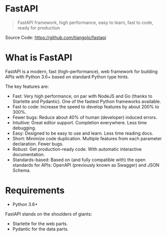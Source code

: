 # FastAPI

> FastAPI framework, high performance, easy to learn, fast to code, ready for production

Source Code: https://github.com/tiangolo/fastapi

# What is FastAPI 

FastAPI is a modern, fast (high-performance), web framework for building APIs with Python 3.6+ based on standard Python type hints.

The key features are:

* Fast: Very high performance, on par with NodeJS and Go (thanks to Starlette and Pydantic). One of the fastest Python frameworks available.
* Fast to code: Increase the speed to develop features by about 200% to 300%. 
* Fewer bugs: Reduce about 40% of human (developer) induced errors. 
* Intuitive: Great editor support. Completion everywhere. Less time debugging.
* Easy: Designed to be easy to use and learn. Less time reading docs.
* Short: Minimize code duplication. Multiple features from each parameter declaration. Fewer bugs.
* Robust: Get production-ready code. With automatic interactive documentation.
* Standards-based: Based on (and fully compatible with) the open standards for APIs: OpenAPI (previously known as Swagger) and JSON Schema.


# Requirements

* Python 3.6+

FastAPI stands on the shoulders of giants:

* Starlette for the web parts.
* Pydantic for the data parts.

